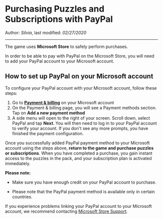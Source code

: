 # Purchasing Puzzles and Subscriptions with PayPal

Author: *Silvia*, last modified: _02/27/2020_

---
The game uses **Microsoft Store** to safely perform purchases.

In order to be able to pay with PayPal on the Microsoft Store, you will need to add your PayPal account to your Microsoft account.

## How to set up PayPal on your Microsoft account

To configure your PayPal account with your Microsoft account, follow these steps:

1. Go to [**Payment &amp; billing**](https://account.microsoft.com/billing/payments/) on your Microsoft account
1. On the Payment & billing page, you will see a Payment methods section. Tap on **Add a new payment method**
1. A side menu will open to the right of your screen. Scroll down, select PayPal and tap __Next__. You will then need to log in to your PayPal account to verify your account. If you don't see any more prompts, you have finished the payment configuration.

Once you successfully added PayPal payment method to your Microsoft account using the steps above, **return to the game and purchase puzzles or subscriptions**. When you have completed a purchase, you gain instant access to the puzzles in the pack, and your subscription plan is activated immediately.

**Please note:**

* Make sure you have enough credit on your PayPal account to purchase.

* Please note that the PayPal payment method is available only in certain countries.

If you experience problems linking your PayPal account to your Microsoft account, we recommend contacting [Microsoft Store Support](https://support.microsoft.com/en-us/account-billing/contact-microsoft-store-support-4f615f2a-6bbd-fd69-6695-ae213d63eef0).

[Microsoft Support]: http://go.microsoft.com/fwlink/p/?LinkId=260702
[Source]: https://support.microsoft.com/en-us/account-billing/change-your-microsoft-account-payment-method-or-credit-card-c39dbc30-bc83-30c8-5ea9-d0d94e6dcfe4
